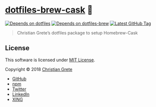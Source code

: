 # [dotfiles-brew-cask][github-url] :beers:

[![Depends on dotfiles][shield-dependency-dotfiles]][github-dotfiles-url]
[![Depends on dotfiles-brew][shield-dependency-dotfiles-brew]][github-dotfiles-brew-url]
[![Latest GitHub Tag][shield-github-tag]][github-tags-url]

> Christian Grete’s dotfiles package to setup Homebrew-Cask

## License

This software is licensed under [MIT License](LICENSE.md).

Copyright © 2018 [Christian Grete](https://christiangrete.com)
- [GitHub](https://github.com/ChristianGrete)
- [npm](https://www.npmjs.com/~christiangrete)
- [Twitter](https://twitter.com/ChristianGrete)
- [LinkedIn](https://www.linkedin.com/in/ChristianGrete)
- [XING](https://www.xing.com/profile/Christian_Grete2)

[github-dotfiles-brew-url]: https://github.com/ChristianGrete/dotfiles-brew
[github-dotfiles-url]: https://github.com/ChristianGrete/dotfiles
[github-tags-url]: https://github.com/ChristianGrete/dotfiles-brew-cask/tags
[github-url]: https://github.com/ChristianGrete/dotfiles-brew-cask
[shield-dependency-dotfiles-brew]: https://img.shields.io/badge/depends_on-dotfiles--brew-333333.svg
[shield-dependency-dotfiles]: https://img.shields.io/badge/depends_on-dotfiles-333333.svg
[shield-github-tag]: https://img.shields.io/github/tag/ChristianGrete/dotfiles-brew-cask